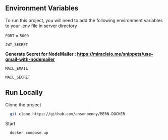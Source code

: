 ## Environment Variables

To run this project, you will need to add the following environment variables to your .env file in server directory

`PORT` = `5000`

`JWT_SECRET`

 <b>Generate Secret for NodeMailer : https://miracleio.me/snippets/use-gmail-with-nodemailer</b>

`MAIL_EMAIL`

`MAIL_SECRET`

## Run Locally

Clone the project

```bash
  git clone https://github.com/ansonbenny/MERN-DOCKER
```

Start

```bash
  docker compose up
```


